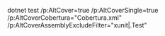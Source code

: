 dotnet test /p:AltCover=true /p:AltCoverSingle=true /p:AltCoverCobertura="Cobertura.xml" /p:AltCoverAssemblyExcludeFilter="xunit|\.Test"
